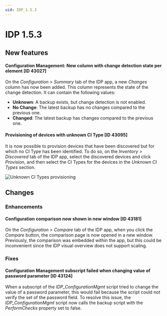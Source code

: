 ```yaml
---
uid: IDP_1.5.3
---
```


# IDP 1.5.3

## New features

#### Configuration Management: New column with change detection state per element [ID 43027]

On the *Configuration* > *Summary* tab of the IDP app, a new *Changes* column has now been added. This column represents the state of the change detection. It can contain the following values:

- **Unknown**: A backup exists, but change detection is not enabled.
- **No Change**: The latest backup has no changes compared to the previous one.
- **Changed**: The latest backup has changes compared to the previous one.

#### Provisioning of devices with unknown CI Type [ID 43095]

It is now possible to provision devices that have been discovered but for which no CI Type has been identified. To do so, on the *Inventory* > *Discovered* tab of the IDP app, select the discovered devices and click *Provision*, and then select the CI Types for the devices in the *Unknown CI Types* section.

![Unknown CI Types provisioning](~/release-notes/images/Unknown_CI_Types.png)

## Changes

### Enhancements

#### Configuration comparison now shown in new window [ID 43181]

On the *Configuration* > *Compare* tab of the IDP app, when you click the *Compare* button, the comparison page is now opened in a new window. Previously, the comparison was embedded within the app, but this could be inconvenient since the IDP visual overview does not support scaling.

### Fixes

#### Configuration Management subscript failed when changing value of password parameter [ID 43124]

When a subscript of the *IDP_ConfigurationMgmt* script tried to change the value of a password parameter, this would fail because the script could not verify the set of the password field. To resolve this issue, the *IDP_ConfigurationMgmt* script now calls the backup script with the *PerformChecks* property set to false.
